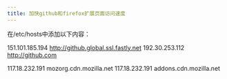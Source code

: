 ```yaml
---
title: 加快github和firefox扩展页面访问速度
---
```

在/etc/hosts中添加以下内容：

151.101.185.194 http://github.global.ssl.fastly.net
192.30.253.112 http://github.com

117.18.232.191 mozorg.cdn.mozilla.net
117.18.232.191 addons.cdn.mozilla.net


